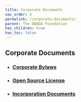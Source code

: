 ```yaml
---
title: Corporate Documents
nav_order: 4
permalink: /corporate-documents/
parent: The OBADA Foundation
has_children: true
has_toc: false
---
```

## Corporate Documents


+ ### [Corporate Bylaws](/bylaws.md) 
+ ### [Open Source License](/open-source-license.md)
+ ### [Incorporation Documents](/incorporation-docs.md)


